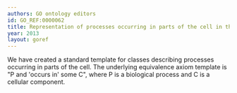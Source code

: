 ```yaml
--- 
authors: GO ontology editors
id: GO_REF:0000062
title: Representation of processes occurring in parts of the cell in the Gene Ontology
year: 2013
layout: goref
---
```


We have created a standard template for classes describing processes occurring in parts of the cell. The underlying equivalence axiom template is "P and 'occurs in' some C", where P is a biological process and C is a cellular component.

